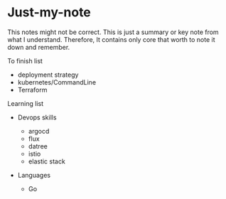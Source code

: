 # Just-my-note
This notes might not be correct. This is just a summary or key note from what I understand. Therefore, It contains only core that worth to note it down and remember.

To finish list
- deployment strategy
- kubernetes/CommandLine
- Terraform

Learning list
- Devops skills
  - argocd 
  - flux 
  - datree
  - istio
  - elastic stack

- Languages
  - Go